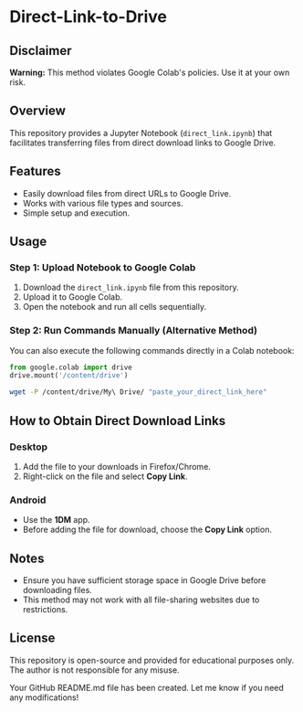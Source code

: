 # Direct-Link-to-Drive

## Disclaimer

**Warning:** This method violates Google Colab's policies. Use it at your own risk.

## Overview

This repository provides a Jupyter Notebook (`direct_link.ipynb`) that facilitates transferring files from direct download links to Google Drive.

## Features

- Easily download files from direct URLs to Google Drive.
- Works with various file types and sources.
- Simple setup and execution.

## Usage

### Step 1: Upload Notebook to Google Colab

1. Download the `direct_link.ipynb` file from this repository.
2. Upload it to Google Colab.
3. Open the notebook and run all cells sequentially.

### Step 2: Run Commands Manually (Alternative Method)

You can also execute the following commands directly in a Colab notebook:

```python
from google.colab import drive
drive.mount('/content/drive')
```

```bash
wget -P /content/drive/My\ Drive/ "paste_your_direct_link_here"
```

## How to Obtain Direct Download Links

### Desktop

1. Add the file to your downloads in Firefox/Chrome.
2. Right-click on the file and select **Copy Link**.

### Android

- Use the **1DM** app.
- Before adding the file for download, choose the **Copy Link** option.

## Notes

- Ensure you have sufficient storage space in Google Drive before downloading files.
- This method may not work with all file-sharing websites due to restrictions.

## License

This repository is open-source and provided for educational purposes only. The author is not responsible for any misuse.


Your GitHub README.md file has been created. Let me know if you need any modifications!

